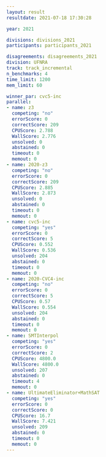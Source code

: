 ```yaml
---
layout: result
resultdate: 2021-07-18 17:30:28

year: 2021

divisions: divisions_2021
participants: participants_2021

disagreements: disagreements_2021
division: UFNRA
track: track_incremental
n_benchmarks: 4
time_limit: 1200
mem_limit: 60

winner_par: cvc5-inc
parallel:
- name: z3
  competing: "no"
  errorScore: 0
  correctScore: 209
  CPUScore: 2.788
  WallScore: 2.776
  unsolved: 0
  abstained: 0
  timeout: 0
  memout: 0
- name: 2020-z3
  competing: "no"
  errorScore: 0
  correctScore: 209
  CPUScore: 2.885
  WallScore: 2.873
  unsolved: 0
  abstained: 0
  timeout: 0
  memout: 0
- name: cvc5-inc
  competing: "yes"
  errorScore: 0
  correctScore: 5
  CPUScore: 0.552
  WallScore: 0.536
  unsolved: 204
  abstained: 0
  timeout: 0
  memout: 0
- name: 2020-CVC4-inc
  competing: "no"
  errorScore: 0
  correctScore: 5
  CPUScore: 0.57
  WallScore: 0.554
  unsolved: 204
  abstained: 0
  timeout: 0
  memout: 0
- name: SMTInterpol
  competing: "yes"
  errorScore: 0
  correctScore: 2
  CPUScore: 4800.0
  WallScore: 4800.0
  unsolved: 207
  abstained: 0
  timeout: 4
  memout: 0
- name: UltimateEliminator+MathSAT
  competing: "yes"
  errorScore: 0
  correctScore: 0
  CPUScore: 16.7
  WallScore: 7.421
  unsolved: 209
  abstained: 0
  timeout: 0
  memout: 0
---
```

